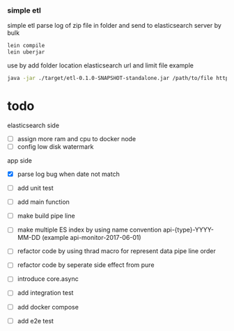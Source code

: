### simple etl

simple etl parse log of zip file in folder and send to elasticsearch server by bulk

```bash
lein compile
lein uberjar
```

use by add folder location elasticsearch url and limit file example

```bash
java -jar ./target/etl-0.1.0-SNAPSHOT-standalone.jar /path/to/file http://localhost:9200/log/log/_bulk 1

```

# todo
elasticsearch side
- [ ] assign more ram and cpu to docker node
- [ ] config low disk watermark

app side

 - [x] parse log bug when date not match
 - [ ] add unit test
 - [ ] add main function
 - [ ] make build pipe line
 - [ ] make multiple ES index by using name convention 
         api-{type}-YYYY-MM-DD (example  api-monitor-2017-06-01)
 - [ ] refactor code by using thrad macro for represent data pipe line order
 - [ ] refactor code by seperate side effect from pure
 - [ ] introduce core.async
 - [ ] add integration test
 - [ ] add docker compose
 - [ ] add e2e test
 
  

